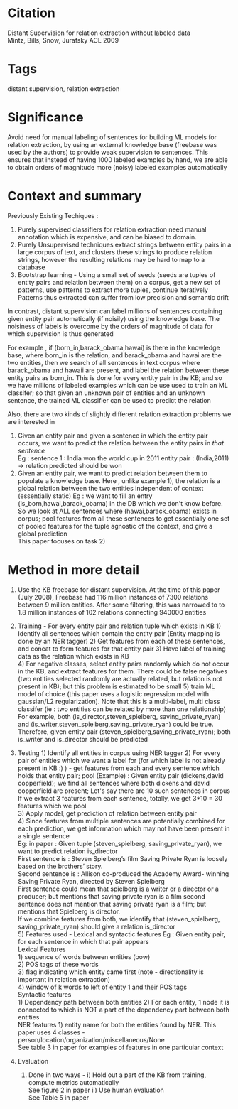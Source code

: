 # Citation  

Distant Supervision for relation extraction without labeled data  
Mintz, Bills, Snow, Jurafsky  ACL 2009  

# Tags  

distant supervision, relation extraction  

# Significance

Avoid need for manual labeling of sentences for building ML models for relation extraction, by using an external knowledge base (freebase was used by the authors)
to provide weak supervision to sentences. This ensures that instead of having 1000 labeled examples by hand, we are able to obtain orders of magnitude more (noisy) labeled examples automatically


# Context and summary  

Previously Existing Techiques :  
1) Purely supervised classifiers for relation extraction need manual annotation which is expensive, and can be biased to domain. 
2) Purely Unsupervised techniques extract strings between entity pairs in a large corpus of text, and clusters these strings to produce relation strings, however the resulting relations
may be hard to map to a database  
3) Bootstrap learning - Using a small set of seeds (seeds are tuples of entity pairs and relation between them) on a corpus, get a new set of patterns, use patterns to extract more tuples, continue iteratively  
Patterns thus extracted can suffer from low precision and semantic drift  

In contrast, distant supervision can label millions of sentences containing given entity pair automatically (if noisily) using the knowledge base.  The noisiness of labels  is overcome by the orders of magnitude of data for which supervision is 
thus generated

  
For example , if (born_in,barack_obama,hawai) is there in the knowledge base, where born_in is the relation, and barack_obama and hawai are the two entities,  then we search of all sentences in text corpus where barack_obama and hawaii are present,
and label the relation between these entity pairs as born_in.
This is done for every entity pair in the KB; and so we have millions of labeled examples which can be use used to train an ML classifer; so that given an unknown pair of entities and an unknown sentence, the trained ML classifier can be used to predict the relation

Also, there are two kinds of slightly different relation extraction problems we are interested in  
1) Given an entity pair and given a sentence in which the entity pair occurs, we want to predict the relation between the entity pairs in _that sentence_  
Eg : sentence 1 : India won the world cup in 2011  entity pair : (India,2011) -> relation predicted should be won  
2) Given an entity pair, we want to predict relation between them to populate a knowledge base. Here , unlike example 1), the relation is a global relation between the two entities independent of context  (essentially static)
Eg : we want to fill an entry (is_born,hawai,barack_obama) in the DB which we don't know before.
So we look at ALL sentences where (hawai,barack_obama) exists in corpus; pool features from all these sentences to get essentially one set of pooled features for the tuple agnostic of the context, and give a global prediction  
This paper focuses on task 2)  


# Method in more detail  

1) Use the KB freebase for distant supervision. At the time of this paper (July 2008), Freebase had 116 million instances of 7300 relations between 9 million entities. After some filtering,
this was narrowed to to 1.8 million instances of 102 relations connecting 940000 entities
2) Training - For every entity pair and relation tuple which exists in KB
        1) Identify all sentences which contain the entity pair (Entity mapping is done by an NER tagger)
        2) Get features from each of these sentences, and concat to form features for that entity pair
        3) Have label of training data as the relation which exists in KB  
        4) For negative classes, select entity pairs randomly which do not occur in the KB, and extract features for them. There could be false negatives (two entities selected randomly are actually related, but relation is not present in KB); but this problem is estimated to be small
        5) train ML model of choice (this paper uses a logistic regression model with gaussian/L2 regularization). Note that this is a multi-label, multi class classifer (ie : two entities can be related by more than one relationship)
        For example, both (is_director,steven_spielberg, saving_private_ryan) and (is_writer,steven_spielberg,saving_private_ryan) could be true. Therefore, given entity pair (steven_spielberg,saving_private_ryan); both is_writer and is_director should be predicted  
        
3) Testing
        1) Identify all entities in corpus using NER tagger
        2) For every pair of entities which we want a label for (for which label is not already present in KB :) ) - get features from each and every sentence which holds that entity pair; pool
        (Example) : Given entity pair (dickens,david copperfield); we find all sentences where both dickens and david copperfield are present; Let's say there are 10 such sentences in corpus
        If we extract 3 features from each sentence, totally, we get 3*10 = 30 features which we pool  
        3) Apply model, get prediction of relation between entity pair     
        4) Since features from multiple sentences are potentially combined for each prediction, we get information which may not have been present in a single sentence  
        Eg: in paper : Given tuple (steven_spielberg, saving_private_ryan), we want to predict relation is_director  
        First sentence is : Steven Spielberg’s film Saving Private Ryan is loosely based on the brothers’ story.  
        Second sentence is : Allison co-produced the Academy Award- winning Saving Private Ryan, directed by Steven Spielberg  
        First sentence could mean that spielberg is a writer or a director or a producer; but mentions that saving private ryan is a film
        second sentence does not mention that saving private ryan is a film; but mentions that Spielberg is director.  
        If we combine features from both, we identify that (steven_spielberg, saving_private_ryan) should give a relation is_director  
        5) Features used - Lexical and syntactic features
                Eg : Given entity pair, for each sentence in which that pair appears  
                Lexical Features  
                    1) sequence of words between entities (bow)  
                    2) POS tags of these words  
                    3) flag indicating which entity came first  (note - directionality is important in relation extraction)  
                    4) window of k words to left of entity 1 and their POS tags  
                Syntactic features  
                    1) Dependency path between both entities
                    2) For each entity, 1 node it is connected to which is NOT a part of the dependency part between both entities  
                NER features
                    1) entity name for both the entities found by NER. This paper uses 4 classes - person/location/organization/miscellaneous/None  
        See table 3 in paper for examples of features in one particular context              

4) Evaluation  

      1) Done in two ways -
          i) Hold out a part of the KB from training, compute metrics automatically  
                  See figure 2 in paper
          ii) Use human evaluation  
                  See Table 5 in paper
        
        
